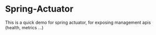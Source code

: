 # Spring-Actuator
This is a quick demo for spring actuator, for exposing management apis (health, metrics ...)
